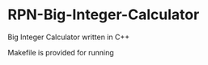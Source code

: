 # RPN-Big-Integer-Calculator

Big Integer Calculator written in C++

Makefile is provided for running
